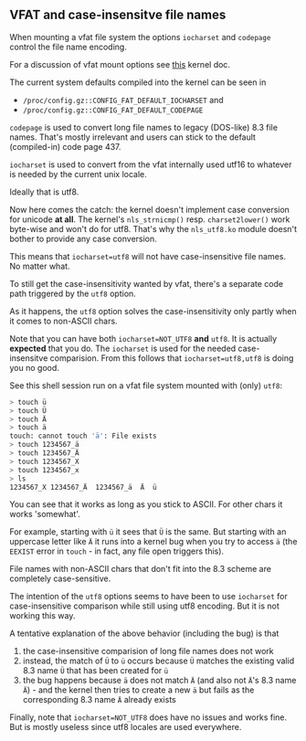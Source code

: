 ## VFAT and case-insensitve file names

When mounting a vfat file system the options `iocharset` and `codepage`
control the file name encoding.

For a discussion of vfat mount options see
[this](https://www.kernel.org/doc/Documentation/filesystems/vfat.txt)
kernel doc.

The current system defaults compiled into the kernel can be seen in

- `/proc/config.gz::CONFIG_FAT_DEFAULT_IOCHARSET` and
- `/proc/config.gz::CONFIG_FAT_DEFAULT_CODEPAGE`

`codepage` is used to convert long file names to legacy (DOS-like) 8.3 file
names. That's mostly irrelevant and users can stick to the default
(compiled-in) code page 437.

`iocharset` is used to convert from the vfat internally used utf16 to
whatever is needed by the current unix locale.

Ideally that is utf8.

Now here comes the catch: the kernel doesn't implement case conversion for
unicode **at all**. The kernel's `nls_strnicmp()` resp. `charset2lower()`
work byte-wise and won't do for utf8. That's why the `nls_utf8.ko` module doesn't
bother to provide any case conversion.

This means that `iocharset=utf8` will not have case-insensitive file names.
No matter what.

To still get the case-insensitivity wanted by vfat, there's a separate
code path triggered by the `utf8` option.

As it happens, the `utf8` option solves the case-insensitivity only partly
when it comes to non-ASCII chars.

Note that you can have both `iocharset=NOT_UTF8` **and** `utf8`. It is actually
**expected** that you do. The `iocharset` is used for the needed case-insensitve
comparision. From this follows that `iocharset=utf8,utf8` is doing you no
good.

See this shell session run on a vfat file system mounted with (only) `utf8`:

```sh
> touch ü
> touch Ü
> touch Ä
> touch ä
touch: cannot touch 'ä': File exists
> touch 1234567_ä
> touch 1234567_Ä
> touch 1234567_X
> touch 1234567_x
> ls
1234567_X 1234567_Ä  1234567_ä  Ä  ü
```

You can see that it works as long as you stick to ASCII. For other chars it
works 'somewhat'.

For example, starting with `ü` it sees that `Ü` is the same. But starting
with an uppercase letter like `Ä` it runs into a kernel bug when you try to
access `ä` (the `EEXIST` error in `touch` - in fact, any file open
triggers this).

File names with non-ASCII chars that don't fit into the 8.3 scheme are
completely case-sensitive.

The intention of the `utf8` options seems to have been to use `iocharset`
for case-insensitive comparison while still using utf8 encoding. But it is
not working this way.

A tentative explanation of the above behavior (including the bug) is that

1. the case-insensitive comparision of long file names does not work
2. instead, the match of `Ü` to `ü` occurs because `Ü` matches the existing valid 8.3 name `Ü`
  that has been created for `ü`
3. the bug happens because `ä` does not match `Ä` (and also not `Ä`'s 8.3
  name `Ä`) - and the kernel then tries to create a new `ä` but fails as the
  corresponding 8.3 name `Ä` already exists

Finally, note that `iocharset=NOT_UTF8` does have no issues and works fine.
But is mostly useless since utf8 locales are used everywhere.
